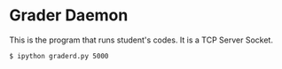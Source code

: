 Grader Daemon
=============

This is the program that runs student's codes.
It is a TCP Server Socket.

```
$ ipython graderd.py 5000
```
